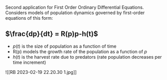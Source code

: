 Second application for First Order Ordinary Differential Equations. Considers models of population dynamics governed by first-order equations of this form:
## $\frac{dp}{dt} = R(p)p-h(t)$
- $p(t)$ is the size of population as a function of time
- R(p) models the growth rate of the population as a function of $p$
- $h(t)$ is the harvest rate due to predators (rate population decreases per time increment)

![[RB 2023-02-19 22.20.30 1.jpg]]